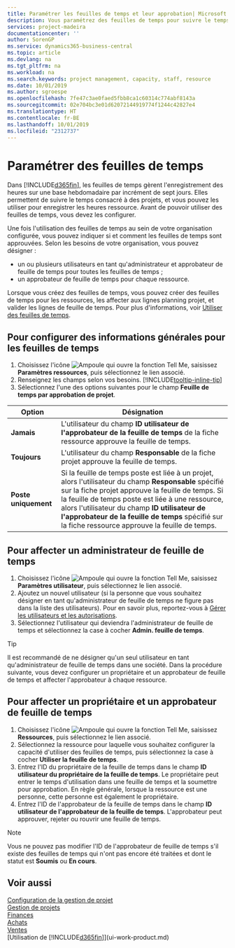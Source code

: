 ```yaml
---
title: Paramétrer les feuilles de temps et leur approbation| Microsoft Docs
description: Vous paramétrez des feuilles de temps pour suivre le temps consacré aux projets et l'utilisation des ressources, vous aider à gérer des projets, à recruter du personnel, et à anticiper vos capacités
services: project-madeira
documentationcenter: ''
author: SorenGP
ms.service: dynamics365-business-central
ms.topic: article
ms.devlang: na
ms.tgt_pltfrm: na
ms.workload: na
ms.search.keywords: project management, capacity, staff, resource
ms.date: 10/01/2019
ms.author: sgroespe
ms.openlocfilehash: 7fe47c3ae0faed5fbb8ca1c60314c774abf8143a
ms.sourcegitcommit: 02e704bc3e01d62072144919774f1244c42827e4
ms.translationtype: HT
ms.contentlocale: fr-BE
ms.lasthandoff: 10/01/2019
ms.locfileid: "2312737"
---
```

# <a name="set-up-time-sheets"></a>Paramétrer des feuilles de temps
Dans [!INCLUDE[d365fin](includes/d365fin_md.md)], les feuilles de temps gèrent l'enregistrement des heures sur une base hebdomadaire par incrément de sept jours. Elles permettent de suivre le temps consacré à des projets, et vous pouvez les utiliser pour enregistrer les heures ressource. Avant de pouvoir utiliser des feuilles de temps, vous devez les configurer.

Une fois l'utilisation des feuilles de temps au sein de votre organisation configurée, vous pouvez indiquer si et comment les feuilles de temps sont approuvées. Selon les besoins de votre organisation, vous pouvez désigner :

* un ou plusieurs utilisateurs en tant qu'administrateur et approbateur de feuille de temps pour toutes les feuilles de temps ;
* un approbateur de feuille de temps pour chaque ressource.

Lorsque vous créez des feuilles de temps, vous pouvez créer des feuilles de temps pour les ressources, les affecter aux lignes planning projet, et valider les lignes de feuille de temps. Pour plus d'informations, voir [Utiliser des feuilles de temps](projects-how-use-time-sheets.md).

## <a name="to-set-up-general-information-for-time-sheets"></a>Pour configurer des informations générales pour les feuilles de temps
1. Choisissez l'icône ![Ampoule qui ouvre la fonction Tell Me](media/ui-search/search_small.png "Dites-moi ce que vous voulez faire"), saisissez **Paramètres ressources**, puis sélectionnez le lien associé.  
2. Renseignez les champs selon vos besoins. [!INCLUDE[tooltip-inline-tip](includes/tooltip-inline-tip_md.md)]
3. Sélectionnez l'une des options suivantes pour le champ **Feuille de temps par approbation de projet**.

| Option | Désignation |
| --- | --- |
| **Jamais** |L'utilisateur du champ **ID utilisateur de l'approbateur de la feuille de temps** de la fiche ressource approuve la feuille de temps. |
| **Toujours** |L'utilisateur du champ **Responsable** de la fiche projet approuve la feuille de temps. |
| **Poste uniquement** |Si la feuille de temps poste est liée à un projet, alors l'utilisateur du champ **Responsable** spécifié sur la fiche projet approuve la feuille de temps. Si la feuille de temps poste est liée à une ressource, alors l'utilisateur du champ **ID utilisateur de l'approbateur de la feuille de temps** spécifié sur la fiche ressource approuve la feuille de temps. |

## <a name="to-assign-a-time-sheet-administrator"></a>Pour affecter un administrateur de feuille de temps
1. Choisissez l'icône ![Ampoule qui ouvre la fonction Tell Me](media/ui-search/search_small.png "Dites-moi ce que vous voulez faire"), saisissez **Paramètres utilisateur**, puis sélectionnez le lien associé.  
2. Ajoutez un nouvel utilisateur (si la personne que vous souhaitez désigner en tant qu'administrateur de feuille de temps ne figure pas dans la liste des utilisateurs). Pour en savoir plus, reportez-vous à [Gérer les utilisateurs et les autorisations](ui-how-users-permissions.md).
3. Sélectionnez l'utilisateur qui deviendra l'administrateur de feuille de temps et sélectionnez la case à cocher **Admin. feuille de temps**.  

> [!TIP]  
>   Il est recommandé de ne désigner qu'un seul utilisateur en tant qu'administrateur de feuille de temps dans une société. Dans la procédure suivante, vous devez configurer un propriétaire et un approbateur de feuille de temps et affecter l'approbateur à chaque ressource.  

## <a name="to-assign-a-time-sheets-owner-and-approver"></a>Pour affecter un propriétaire et un approbateur de feuille de temps
1. Choisissez l'icône ![Ampoule qui ouvre la fonction Tell Me](media/ui-search/search_small.png "Dites-moi ce que vous voulez faire"), saisissez **Ressources**, puis sélectionnez le lien associé.
2. Sélectionnez la ressource pour laquelle vous souhaitez configurer la capacité d'utiliser des feuilles de temps, puis sélectionnez la case à cocher **Utiliser la feuille de temps**.  
3. Entrez l'ID du propriétaire de la feuille de temps dans le champ **ID utilisateur du propriétaire de la feuille de temps**. Le propriétaire peut entrer le temps d'utilisation dans une feuille de temps et la soumettre pour approbation. En règle générale, lorsque la ressource est une personne, cette personne est également le propriétaire.  
4. Entrez l'ID de l'approbateur de la feuille de temps dans le champ **ID utilisateur de l'approbateur de la feuille de temps**. L'approbateur peut approuver, rejeter ou rouvrir une feuille de temps.  

> [!NOTE]  
>   Vous ne pouvez pas modifier l'ID de l'approbateur de feuille de temps s'il existe des feuilles de temps qui n'ont pas encore été traitées et dont le statut est **Soumis** ou **En cours**.

## <a name="see-also"></a>Voir aussi
[Configuration de la gestion de projet](projects-setup-projects.md)  
[Gestion de projets](projects-manage-projects.md)  
[Finances](finance.md)  
[Achats](purchasing-manage-purchasing.md)         
[Ventes](sales-manage-sales.md)      
[Utilisation de [!INCLUDE[d365fin](includes/d365fin_md.md)]](ui-work-product.md)  
